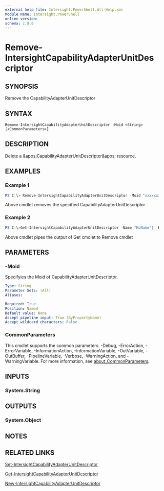 ```yaml
---
external help file: Intersight.PowerShell.dll-Help.xml
Module Name: Intersight.PowerShell
online version:
schema: 2.0.0
---
```


# Remove-IntersightCapabilityAdapterUnitDescriptor

## SYNOPSIS
Remove the CapabilityAdapterUnitDescriptor

## SYNTAX

```
Remove-IntersightCapabilityAdapterUnitDescriptor -Moid <String> [<CommonParameters>]
```

## DESCRIPTION
Delete a &amp;apos;CapabilityAdapterUnitDescriptor&amp;apos; resource.

## EXAMPLES

### Example 1
```powershell
PS C:\> Remove-IntersightCapabilityAdapterUnitDescriptor -Moid "xxxxxxxxxxxxxxxxxxxxxxxxxxx"
```
Above cmdlet removes the specified CapabilityAdapterUnitDescriptor 

### Example 2
```powershell
PS C:\>Get-IntersightCapabilityAdapterUnitDescriptor -Name "MoName"|  Remove-IntersightCapabilityAdapterUnitDescriptor
```
Above cmdlet pipes the output of Get cmdlet to Remove cmdlet

## PARAMETERS

### -Moid
Specifyies the Moid of CapabilityAdapterUnitDescriptor.

```yaml
Type: String
Parameter Sets: (All)
Aliases:

Required: True
Position: Named
Default value: None
Accept pipeline input: True (ByPropertyName)
Accept wildcard characters: False
```

### CommonParameters
This cmdlet supports the common parameters: -Debug, -ErrorAction, -ErrorVariable, -InformationAction, -InformationVariable, -OutVariable, -OutBuffer, -PipelineVariable, -Verbose, -WarningAction, and -WarningVariable. For more information, see [about_CommonParameters](http://go.microsoft.com/fwlink/?LinkID=113216).

## INPUTS

### System.String

## OUTPUTS

### System.Object
## NOTES

## RELATED LINKS

[Set-IntersightCapabilityAdapterUnitDescriptor](./Set-IntersightCapabilityAdapterUnitDescriptor.md)

[Get-IntersightCapabilityAdapterUnitDescriptor](./Get-IntersightCapabilityAdapterUnitDescriptor.md)

[New-IntersightCapabilityAdapterUnitDescriptor](./New-IntersightCapabilityAdapterUnitDescriptor.md)

